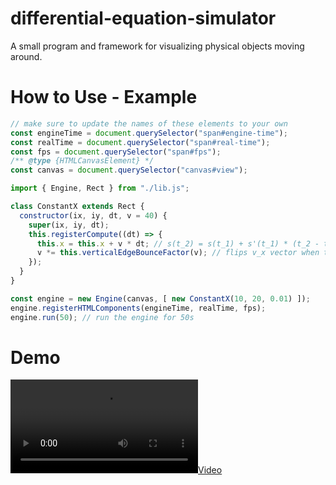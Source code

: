 # differential-equation-simulator

A small program and framework for visualizing physical objects moving around.

# How to Use - Example

```js
// make sure to update the names of these elements to your own
const engineTime = document.querySelector("span#engine-time");
const realTime = document.querySelector("span#real-time");
const fps = document.querySelector("span#fps");
/** @type {HTMLCanvasElement} */
const canvas = document.querySelector("canvas#view");

import { Engine, Rect } from "./lib.js";

class ConstantX extends Rect {
  constructor(ix, iy, dt, v = 40) {
    super(ix, iy, dt);
    this.registerCompute((dt) => {
      this.x = this.x + v * dt; // s(t_2) = s(t_1) + s'(t_1) * (t_2 - t_1)
      v *= this.verticalEdgeBounceFactor(v); // flips v_x vector when the `Rect` touches the left or right edge
    });
  }
}

const engine = new Engine(canvas, [ new ConstantX(10, 20, 0.01) ]);
engine.registerHTMLComponents(engineTime, realTime, fps);
engine.run(50); // run the engine for 50s
```

# Demo

[![](./demo/demo.mov)](Demo)
